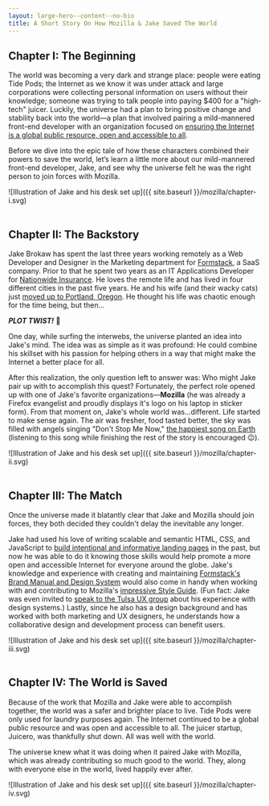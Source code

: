 ```yaml
---
layout: large-hero--content--no-bio
title: A Short Story On How Mozilla & Jake Saved The World
---
```


## Chapter I: The Beginning

The world was becoming a very dark and strange place: people were eating Tide Pods; the Internet as we know it was under attack and large corporations were collecting personal information on users without their knowledge; someone was trying to talk people into paying $400 for a "high-tech" juicer. Luckily, the universe had a plan to bring positive change and stability back into the world—a plan that involved pairing a mild-mannered front-end developer with an organization focused on <a href="https://www.mozilla.org/en-US/mission/" target="_blank" md_>ensuring the Internet is a global public resource, open and accessible to all</a>.

Before we dive into the epic tale of how these characters combined their powers to save the world, let’s learn a little more about our mild-mannered front-end developer, Jake, and see why the universe felt he was the right person to join forces with Mozilla.

![Illustration of Jake and his desk set up]({{ site.baseurl }}/mozilla/chapter-i.svg)
<br>
<br>

## Chapter II: The Backstory

Jake Brokaw has spent the last three years working remotely as a Web Developer and Designer in the Marketing department for <a href="https://formstack.com" target="_blank" md_>Formstack</a>, a SaaS company. Prior to that he spent two years as an IT Applications Developer for <a href="https://www.nationwide.com/" target="_blank" md_>Nationwide Insurance</a>. He loves the remote life and has lived in four different cities in the past five years. He and his wife (and their wacky cats) just <a href="/moving-to-the-northwest" target="_blank" md_>moved up to Portland, Oregon</a>. He thought his life was chaotic enough for the time being, but then...

_**PLOT TWIST!**_ 💨

One day, while surfing the interwebs, the universe planted an idea into Jake's mind. The idea was as simple as it was profound: He could combine his skillset with his passion for helping others in a way that might make the Internet a better place for all.

After this realization, the only question left to answer was: Who might Jake pair up with to accomplish this quest? Fortunately, the perfect role opened up with one of Jake's favorite organizations—**Mozilla** (he was already a Firefox evangelist and proudly displays it's logo on his laptop in sticker form). From that moment on, Jake's whole world was...different. Life started to make sense again. The air was fresher, food tasted better, the sky was filled with angels singing "Don't Stop Me Now," <a href="https://www.good.is/articles/happiest-song-on-earth#HgzGwKwLmgM" target="_blank" md_>the happiest song on Earth</a> (listening to this song while finishing the rest of the story is encouraged 😉).


![Illustration of Jake and his desk set up]({{ site.baseurl }}/mozilla/chapter-ii.svg)
<br>
<br>

## Chapter III: The Match

Once the universe made it blatantly clear that Jake and Mozilla should join forces, they both decided they couldn't delay the inevitable any longer.

Jake had used his love of writing scalable and semantic HTML, CSS, and JavaScript to <a href="/work" target="_blank" md_>build intentional and informative landing pages</a> in the past, but now he was able to do it knowing those skills would help promote a more open and accessible Internet for everyone around the globe. Jake's knowledge and experience with creating and maintaining <a href="https://formstack.com/brand/" target="_blank" md_>Formstack's Brand Manual and Design System</a> would also come in handy when working with and contributing to Mozilla's <a href="https://mozilla.design/" target="_blank" md_>impressive Style Guide</a>. (Fun fact: Jake was even invited to <a href="https://www.instagram.com/p/BaG8lvUlkcj/?taken-by=jacobrokaw" target="_blank" md_>speak to the Tulsa UX group</a> about his experience with design systems.) Lastly, since he also has a design background and has worked with both marketing and UX designers, he understands how a collaborative design and development process can benefit users.

![Illustration of Jake and his desk set up]({{ site.baseurl }}/mozilla/chapter-iii.svg)
<br>
<br>


## Chapter IV: The World is Saved

Because of the work that Mozilla and Jake were able to accomplish together, the world was a safer and brighter place to live. Tide Pods were only used for laundry purposes again. The Internet continued to be a global public resource and was open and accessible to all. The juicer startup, Juicero, was thankfully shut down. All was well with the world.

The universe knew what it was doing when it paired Jake with Mozilla, which was already contributing so much good to the world. They, along with everyone else in the world, lived happily ever after.

![Illustration of Jake and his desk set up]({{ site.baseurl }}/mozilla/chapter-iv.svg)
<br>
<br>
